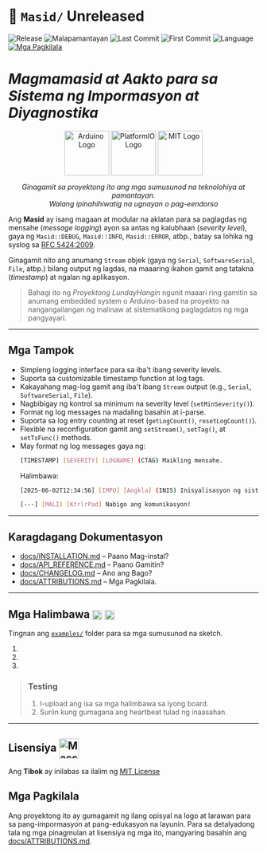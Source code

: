 # 📖 `Masid/` Unreleased
![Release](https://img.shields.io/github/v/release/LakanHaraya/Masid?include_prereleases)
![Malapamantayan](https://img.shields.io/badge/malapamantayan-LNDH--0061-purple)
![Last Commit](https://img.shields.io/github/last-commit/LakanHaraya/Masid?label=last%20commit&style=flat-square)
![First Commit](https://img.shields.io/badge/first%20commit-2025--04--12-FCD116)
![Language](https://img.shields.io/badge/language-Filipino%20(may%20neolohismo)-0038A8)
[![Mga Pagkilala](https://img.shields.io/badge/%F0%9F%93%9D-CHANGELOG-blue)](docs/CHANGELOG.md)

# *Magmamasid at Aakto para sa Sistema ng Impormasyon at Diyagnostika*

<div align="center">

  <img src="https://upload.wikimedia.org/wikipedia/commons/8/87/Arduino_Logo.svg" alt="Arduino Logo" title="Arduino" width="90" style="vertical-align:middle;" loading="lazy"/>
  <img src="https://upload.wikimedia.org/wikipedia/commons/c/cd/PlatformIO_logo.svg" alt="PlatformIO Logo" title="PlatformIO" width="90" style="vertical-align:middle;" loading="lazy"/>
  <img src="https://upload.wikimedia.org/wikipedia/commons/0/0c/MIT_logo.svg" alt="MIT Logo" title="MIT License" width="90" style="vertical-align:middle;" loading="lazy"/>

  <p><em>Ginagamit sa proyektong ito ang mga sumusunod na teknolohiya at pamantayan.<br>Walang ipinahihiwatig na ugnayan o pag-eendorso</em></p>

</div>

Ang **Masid** ay isang magaan at modular na aklatan para sa paglagdas
ng mensahe (*message logging*) ayon sa antas ng kalubhaan (*severity level*), gaya ng `Masid::DEBUG`,
`Masid::INFO`, `Masid::ERROR`, atbp., batay sa lohika ng syslog sa [RFC 5424:2009](https://datatracker.ietf.org/doc/html/rfc5424). 

Ginagamit nito ang anumang `Stream` objek (gaya ng `Serial`, `SoftwareSerial`, `File`, atbp.) bilang output ng lagdas, na maaaring ikahon gamit ang tatakna (*timestamp*) at ngalan ng aplikasyon.

> Bahagi ito ng *Proyektong LundayHangin* ngunit maaari ring gamitin sa
> anumang embedded system o Arduino-based na proyekto na nangangailangan ng
> malinaw at sistematikong paglagdatos ng mga pangyayari.

---

## Mga Tampok

- Simpleng logging interface para sa iba't ibang severity levels.
- Suporta sa customizable timestamp function at log tags.
- Kakayahang mag-log gamit ang iba't ibang `Stream` output (e.g., `Serial`, `SoftwareSerial`, `File`).
- Nagbibigay ng kontrol sa minimum na severity level (`setMinSeverity()`).
- Format ng log messages na madaling basahin at i-parse.
- Suporta sa log entry counting at reset (`getLogCount()`, `resetLogCount()`).
- Flexible na reconfiguration gamit ang `setStream()`, `setTag()`, at `setTsFunc()` methods.
- May format ng log messages gaya ng: 
    ``` sh
    [TIMESTAMP] [SEVERITY] [LOGNAME] (CTAG) Maikling mensahe.
    ```
    Halimbawa:
    ``` sh
    [2025-06-02T12:34:56] [IMPO] [Angkla] (INIS) Inisyalisasyon ng sistema.
    ```
    ``` sh
    [---] [MALI] [KtrlrPad] Nabigo ang komunikasyon! 
    ```

---

## Karagdagang Dokumentasyon

- [docs/INSTALLATION.md](docs/INSTALLATION.md) – Paano Mag-instal?
- [docs/API_REFERENCE.md](docs/API_REFERENCE.md) – Paano Gamitin?
- [docs/CHANGELOG.md](docs/CHANGELOG.md) – Ano ang Bago?
- [docs/ATTRIBUTIONS.md](docs/ATTRIBUTIONS.md) – Mga Pagkilala.

---

## Mga Halimbawa <img src="https://upload.wikimedia.org/wikipedia/commons/8/87/Arduino_Logo.svg" alt="Arduino Logo" width="20" style="vertical-align:middle;"/> <img src="https://upload.wikimedia.org/wikipedia/commons/c/cd/PlatformIO_logo.svg" alt="PlatformIO Logo" width="20" style="vertical-align:middle;"/>

Tingnan ang [`examples/`](examples/) folder para sa mga sumusunod na sketch.

1. 
2. 
3. 

> ### Testing
> 1. I-upload ang isa sa mga halimbawa sa iyong board.
> 2. Suriin kung gumagana ang heartbeat tulad ng inaasahan.

---

## Lisensiya <img src="https://upload.wikimedia.org/wikipedia/commons/0/0c/MIT_logo.svg" alt="Massachusetts Institute of Technology (MIT) Logo" width="40" style="vertical-align:middle;"/>
Ang **Tibok** ay inilabas sa ilalim ng [MIT License](LICENSE)

## Mga Pagkilala

Ang proyektong ito ay gumagamit ng ilang opisyal na logo at larawan
para sa pang-impormasyon at pang-edukasyon na layunin. Para sa
detalyadong tala ng mga pinagmulan at lisensiya ng mga ito,
mangyaring basahin ang [docs/ATTRIBUTIONS.md](docs/ATTRIBUTIONS.md).
